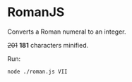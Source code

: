 # RomanJS

Converts a Roman numeral to an integer.

~~201~~ **181** characters minified.

Run:
```sh
node ./roman.js VII
```
